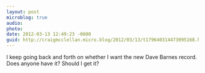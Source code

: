 ```yaml
---
layout: post
microblog: true
audio: 
photo: 
date: 2012-03-13 12:49:23 -0600
guid: http://craigmcclellan.micro.blog/2012/03/13/t179640314473095168.html
---
```

I keep going back and forth on whether I want the new Dave Barnes record. Does anyone have it? Should I get it?
